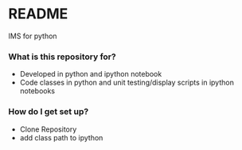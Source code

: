 # README #

IMS for python

### What is this repository for? ###

* Developed in python and ipython notebook
* Code classes in python and unit testing/display scripts in ipython notebooks

### How do I get set up? ###

* Clone Repository
* add class path to ipython
